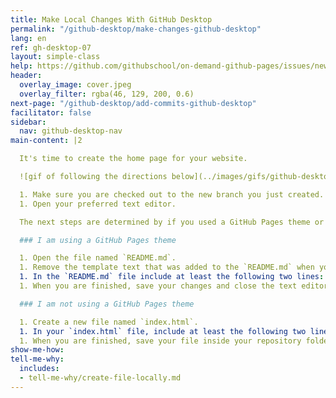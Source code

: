 ```yaml
---
title: Make Local Changes With GitHub Desktop
permalink: "/github-desktop/make-changes-github-desktop"
lang: en
ref: gh-desktop-07
layout: simple-class
help: https://github.com/githubschool/on-demand-github-pages/issues/new?title=I%20need%20help&body=Describe%20what%20you%20need%20help%20with%20here.&labels=Help%20Wanted
header:
  overlay_image: cover.jpeg
  overlay_filter: rgba(46, 129, 200, 0.6)
next-page: "/github-desktop/add-commits-github-desktop"
facilitator: false
sidebar:
  nav: github-desktop-nav
main-content: |2

  It's time to create the home page for your website.

  ![gif of following the directions below](../images/gifs/github-desktop/add-commits-locally.gif)

  1. Make sure you are checked out to the new branch you just created. You change branches by clicking the **Current Branch** button at the top of the application, then selecting a branch.
  1. Open your preferred text editor.

  The next steps are determined by if you used a GitHub Pages theme or decided to just enable GitHub Pages on your repository.

  ### I am using a GitHub Pages theme

  1. Open the file named `README.md`.
  1. Remove the template text that was added to the `README.md` when you selected your theme.
  1. In the `README.md` file include at least the following two lines: `# Hello World!` and `My name is GITHUB_USERNAME`. Bonus points for including more information.
  1. When you are finished, save your changes and close the text editor.

  ### I am not using a GitHub Pages theme

  1. Create a new file named `index.html`.
  1. In your `index.html` file, include at least the following two lines: `<h1> Hello World! </h1>` and `<p> My name is GITHUB_USERNAME </p>`. Bonus points for including more information, or using [Jekyll Themes](http://jekyllthemes.org/) to create a more robust site.
  1. When you are finished, save your file inside your repository folder, and close the text editor.
show-me-how: 
tell-me-why:
  includes:
  - tell-me-why/create-file-locally.md
---
```


